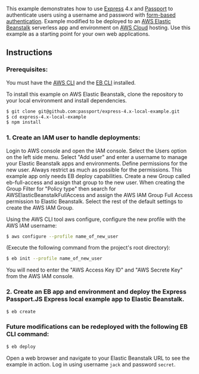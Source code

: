 This example demonstrates how to use [Express](http://expressjs.com/) 4.x and
[Passport](http://passportjs.org/) to authenticate users using a username and
password with [form-based authentication](https://en.wikipedia.org/wiki/HTTP%2BHTML_form-based_authentication).  Example modified to be deployed to an [AWS Elastic Beanstalk](https://aws.amazon.com/elasticbeanstalk/) serverless app and environment on [AWS Cloud](https://aws.amazon.com/) hosting.
Use this example as a starting point for your own web applications.

## Instructions

### Prerequisites:
You must have the [AWS CLI](https://docs.aws.amazon.com/cli/latest/userguide/cli-chap-install.html) and the [EB CLI](https://docs.aws.amazon.com/elasticbeanstalk/latest/dg/eb-cli3-install.html) installed.

To install this example on AWS Elastic Beanstalk, clone the repository to your local environment and install
dependencies.

```bash
$ git clone git@github.com:passport/express-4.x-local-example.git
$ cd express-4.x-local-example
$ npm install
```

### 1. Create an IAM user to handle deployments:
Login to AWS console and open the IAM console. Select the Users option on the left side menu.  Select "Add user" and enter a username to manage your Elastic Beanstalk apps and environments.  Define permissions for the new user. Always restrict as much as possible for the permissions.  This example app only needs EB deploy capabilities.  Create a new Group called eb-full-access and assign that group to the new user.  When creating the Group Filter for "Policy type" then search for AWSElasticBeanstalkFullAccess and assign the AWS IAM Group Full Access permission to Elastic Beanstalk.  Select the rest of the default settings to create the AWS IAM Group.

Using the AWS CLI tool aws configure, configure the new profile with the AWS IAM username:
```bash
$ aws configure --profile name_of_new_user
```

(Execute the following command from the project's root directory):
```bash
$ eb init --profile name_of_new_user
```
You will need to enter the "AWS Access Key ID" and "AWS Secrete Key" from the AWS IAM console.

### 2. Create an EB app and environment and deploy the Express Passport.JS Express local example app to Elastic Beanstalk.
```bash
$ eb create
```

### Future modifications can be redeployed with the following EB CLI command:
```bash
$ eb deploy
```

Open a web browser and navigate to your Elastic Beanstalk URL to see the example in action.  Log in using username `jack` and password `secret`.
